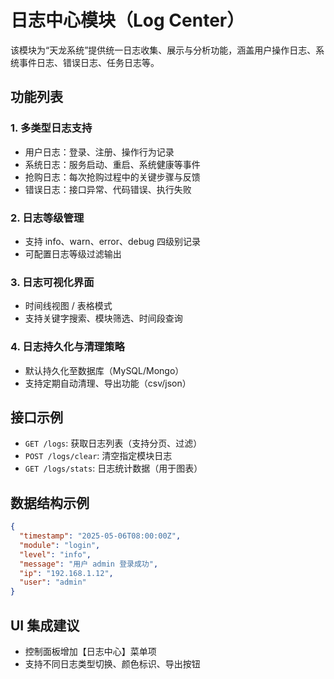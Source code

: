 
# 日志中心模块（Log Center）

该模块为“天龙系统”提供统一日志收集、展示与分析功能，涵盖用户操作日志、系统事件日志、错误日志、任务日志等。

## 功能列表

### 1. 多类型日志支持
- 用户日志：登录、注册、操作行为记录
- 系统日志：服务启动、重启、系统健康等事件
- 抢购日志：每次抢购过程中的关键步骤与反馈
- 错误日志：接口异常、代码错误、执行失败

### 2. 日志等级管理
- 支持 info、warn、error、debug 四级别记录
- 可配置日志等级过滤输出

### 3. 日志可视化界面
- 时间线视图 / 表格模式
- 支持关键字搜索、模块筛选、时间段查询

### 4. 日志持久化与清理策略
- 默认持久化至数据库（MySQL/Mongo）
- 支持定期自动清理、导出功能（csv/json）

## 接口示例

- `GET /logs`: 获取日志列表（支持分页、过滤）
- `POST /logs/clear`: 清空指定模块日志
- `GET /logs/stats`: 日志统计数据（用于图表）

## 数据结构示例

```json
{
  "timestamp": "2025-05-06T08:00:00Z",
  "module": "login",
  "level": "info",
  "message": "用户 admin 登录成功",
  "ip": "192.168.1.12",
  "user": "admin"
}
```

## UI 集成建议
- 控制面板增加【日志中心】菜单项
- 支持不同日志类型切换、颜色标识、导出按钮

